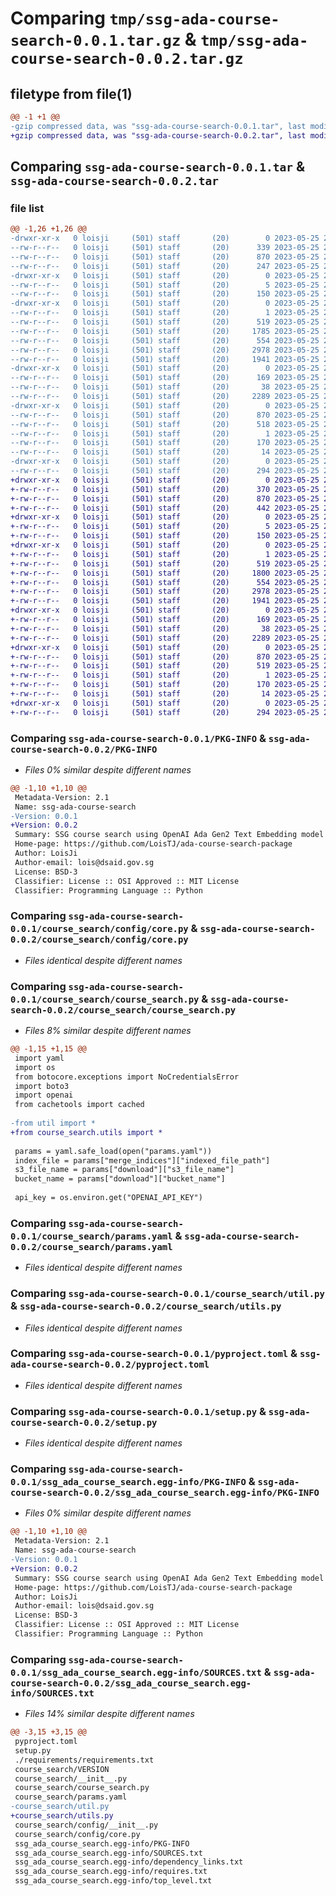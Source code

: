 # Comparing `tmp/ssg-ada-course-search-0.0.1.tar.gz` & `tmp/ssg-ada-course-search-0.0.2.tar.gz`

## filetype from file(1)

```diff
@@ -1 +1 @@
-gzip compressed data, was "ssg-ada-course-search-0.0.1.tar", last modified: Thu May 25 22:36:03 2023, max compression
+gzip compressed data, was "ssg-ada-course-search-0.0.2.tar", last modified: Thu May 25 23:25:29 2023, max compression
```

## Comparing `ssg-ada-course-search-0.0.1.tar` & `ssg-ada-course-search-0.0.2.tar`

### file list

```diff
@@ -1,26 +1,26 @@
-drwxr-xr-x   0 loisji     (501) staff       (20)        0 2023-05-25 22:36:03.691173 ssg-ada-course-search-0.0.1/
--rw-r--r--   0 loisji     (501) staff       (20)      339 2023-05-25 22:34:57.000000 ssg-ada-course-search-0.0.1/MANIFEST.in
--rw-r--r--   0 loisji     (501) staff       (20)      870 2023-05-25 22:36:03.691052 ssg-ada-course-search-0.0.1/PKG-INFO
--rw-r--r--   0 loisji     (501) staff       (20)      247 2023-05-25 22:12:13.000000 ssg-ada-course-search-0.0.1/README.md
-drwxr-xr-x   0 loisji     (501) staff       (20)        0 2023-05-25 22:36:03.689611 ssg-ada-course-search-0.0.1/course_search/
--rw-r--r--   0 loisji     (501) staff       (20)        5 2023-05-25 22:12:57.000000 ssg-ada-course-search-0.0.1/course_search/VERSION
--rw-r--r--   0 loisji     (501) staff       (20)      150 2023-05-25 22:12:57.000000 ssg-ada-course-search-0.0.1/course_search/__init__.py
-drwxr-xr-x   0 loisji     (501) staff       (20)        0 2023-05-25 22:36:03.689875 ssg-ada-course-search-0.0.1/course_search/config/
--rw-r--r--   0 loisji     (501) staff       (20)        1 2023-05-25 22:12:57.000000 ssg-ada-course-search-0.0.1/course_search/config/__init__.py
--rw-r--r--   0 loisji     (501) staff       (20)      519 2023-05-25 22:12:57.000000 ssg-ada-course-search-0.0.1/course_search/config/core.py
--rw-r--r--   0 loisji     (501) staff       (20)     1785 2023-05-25 22:12:57.000000 ssg-ada-course-search-0.0.1/course_search/course_search.py
--rw-r--r--   0 loisji     (501) staff       (20)      554 2023-05-25 22:12:57.000000 ssg-ada-course-search-0.0.1/course_search/params.yaml
--rw-r--r--   0 loisji     (501) staff       (20)     2978 2023-05-25 22:12:57.000000 ssg-ada-course-search-0.0.1/course_search/util.py
--rw-r--r--   0 loisji     (501) staff       (20)     1941 2023-05-25 22:12:57.000000 ssg-ada-course-search-0.0.1/pyproject.toml
-drwxr-xr-x   0 loisji     (501) staff       (20)        0 2023-05-25 22:36:03.688982 ssg-ada-course-search-0.0.1/requirements/
--rw-r--r--   0 loisji     (501) staff       (20)      169 2023-05-25 22:12:57.000000 ssg-ada-course-search-0.0.1/requirements/requirements.txt
--rw-r--r--   0 loisji     (501) staff       (20)       38 2023-05-25 22:36:03.691209 ssg-ada-course-search-0.0.1/setup.cfg
--rw-r--r--   0 loisji     (501) staff       (20)     2289 2023-05-25 22:35:28.000000 ssg-ada-course-search-0.0.1/setup.py
-drwxr-xr-x   0 loisji     (501) staff       (20)        0 2023-05-25 22:36:03.690755 ssg-ada-course-search-0.0.1/ssg_ada_course_search.egg-info/
--rw-r--r--   0 loisji     (501) staff       (20)      870 2023-05-25 22:36:03.000000 ssg-ada-course-search-0.0.1/ssg_ada_course_search.egg-info/PKG-INFO
--rw-r--r--   0 loisji     (501) staff       (20)      518 2023-05-25 22:36:03.000000 ssg-ada-course-search-0.0.1/ssg_ada_course_search.egg-info/SOURCES.txt
--rw-r--r--   0 loisji     (501) staff       (20)        1 2023-05-25 22:36:03.000000 ssg-ada-course-search-0.0.1/ssg_ada_course_search.egg-info/dependency_links.txt
--rw-r--r--   0 loisji     (501) staff       (20)      170 2023-05-25 22:36:03.000000 ssg-ada-course-search-0.0.1/ssg_ada_course_search.egg-info/requires.txt
--rw-r--r--   0 loisji     (501) staff       (20)       14 2023-05-25 22:36:03.000000 ssg-ada-course-search-0.0.1/ssg_ada_course_search.egg-info/top_level.txt
-drwxr-xr-x   0 loisji     (501) staff       (20)        0 2023-05-25 22:36:03.690882 ssg-ada-course-search-0.0.1/tests/
--rw-r--r--   0 loisji     (501) staff       (20)      294 2023-05-25 22:12:57.000000 ssg-ada-course-search-0.0.1/tests/test_course_search.py
+drwxr-xr-x   0 loisji     (501) staff       (20)        0 2023-05-25 23:25:29.880950 ssg-ada-course-search-0.0.2/
+-rw-r--r--   0 loisji     (501) staff       (20)      370 2023-05-25 23:24:12.000000 ssg-ada-course-search-0.0.2/MANIFEST.in
+-rw-r--r--   0 loisji     (501) staff       (20)      870 2023-05-25 23:25:29.880837 ssg-ada-course-search-0.0.2/PKG-INFO
+-rw-r--r--   0 loisji     (501) staff       (20)      442 2023-05-25 23:24:12.000000 ssg-ada-course-search-0.0.2/README.md
+drwxr-xr-x   0 loisji     (501) staff       (20)        0 2023-05-25 23:25:29.879382 ssg-ada-course-search-0.0.2/course_search/
+-rw-r--r--   0 loisji     (501) staff       (20)        5 2023-05-25 23:24:37.000000 ssg-ada-course-search-0.0.2/course_search/VERSION
+-rw-r--r--   0 loisji     (501) staff       (20)      150 2023-05-25 22:12:57.000000 ssg-ada-course-search-0.0.2/course_search/__init__.py
+drwxr-xr-x   0 loisji     (501) staff       (20)        0 2023-05-25 23:25:29.879723 ssg-ada-course-search-0.0.2/course_search/config/
+-rw-r--r--   0 loisji     (501) staff       (20)        1 2023-05-25 22:12:57.000000 ssg-ada-course-search-0.0.2/course_search/config/__init__.py
+-rw-r--r--   0 loisji     (501) staff       (20)      519 2023-05-25 22:54:13.000000 ssg-ada-course-search-0.0.2/course_search/config/core.py
+-rw-r--r--   0 loisji     (501) staff       (20)     1800 2023-05-25 23:24:12.000000 ssg-ada-course-search-0.0.2/course_search/course_search.py
+-rw-r--r--   0 loisji     (501) staff       (20)      554 2023-05-25 22:12:57.000000 ssg-ada-course-search-0.0.2/course_search/params.yaml
+-rw-r--r--   0 loisji     (501) staff       (20)     2978 2023-05-25 23:24:12.000000 ssg-ada-course-search-0.0.2/course_search/utils.py
+-rw-r--r--   0 loisji     (501) staff       (20)     1941 2023-05-25 22:12:57.000000 ssg-ada-course-search-0.0.2/pyproject.toml
+drwxr-xr-x   0 loisji     (501) staff       (20)        0 2023-05-25 23:25:29.878257 ssg-ada-course-search-0.0.2/requirements/
+-rw-r--r--   0 loisji     (501) staff       (20)      169 2023-05-25 22:12:57.000000 ssg-ada-course-search-0.0.2/requirements/requirements.txt
+-rw-r--r--   0 loisji     (501) staff       (20)       38 2023-05-25 23:25:29.880985 ssg-ada-course-search-0.0.2/setup.cfg
+-rw-r--r--   0 loisji     (501) staff       (20)     2289 2023-05-25 22:35:28.000000 ssg-ada-course-search-0.0.2/setup.py
+drwxr-xr-x   0 loisji     (501) staff       (20)        0 2023-05-25 23:25:29.880504 ssg-ada-course-search-0.0.2/ssg_ada_course_search.egg-info/
+-rw-r--r--   0 loisji     (501) staff       (20)      870 2023-05-25 23:25:29.000000 ssg-ada-course-search-0.0.2/ssg_ada_course_search.egg-info/PKG-INFO
+-rw-r--r--   0 loisji     (501) staff       (20)      519 2023-05-25 23:25:29.000000 ssg-ada-course-search-0.0.2/ssg_ada_course_search.egg-info/SOURCES.txt
+-rw-r--r--   0 loisji     (501) staff       (20)        1 2023-05-25 23:25:29.000000 ssg-ada-course-search-0.0.2/ssg_ada_course_search.egg-info/dependency_links.txt
+-rw-r--r--   0 loisji     (501) staff       (20)      170 2023-05-25 23:25:29.000000 ssg-ada-course-search-0.0.2/ssg_ada_course_search.egg-info/requires.txt
+-rw-r--r--   0 loisji     (501) staff       (20)       14 2023-05-25 23:25:29.000000 ssg-ada-course-search-0.0.2/ssg_ada_course_search.egg-info/top_level.txt
+drwxr-xr-x   0 loisji     (501) staff       (20)        0 2023-05-25 23:25:29.880649 ssg-ada-course-search-0.0.2/tests/
+-rw-r--r--   0 loisji     (501) staff       (20)      294 2023-05-25 22:12:57.000000 ssg-ada-course-search-0.0.2/tests/test_course_search.py
```

### Comparing `ssg-ada-course-search-0.0.1/PKG-INFO` & `ssg-ada-course-search-0.0.2/PKG-INFO`

 * *Files 0% similar despite different names*

```diff
@@ -1,10 +1,10 @@
 Metadata-Version: 2.1
 Name: ssg-ada-course-search
-Version: 0.0.1
+Version: 0.0.2
 Summary: SSG course search using OpenAI Ada Gen2 Text Embedding model
 Home-page: https://github.com/LoisTJ/ada-course-search-package
 Author: LoisJi
 Author-email: lois@dsaid.gov.sg
 License: BSD-3
 Classifier: License :: OSI Approved :: MIT License
 Classifier: Programming Language :: Python
```

### Comparing `ssg-ada-course-search-0.0.1/course_search/config/core.py` & `ssg-ada-course-search-0.0.2/course_search/config/core.py`

 * *Files identical despite different names*

### Comparing `ssg-ada-course-search-0.0.1/course_search/course_search.py` & `ssg-ada-course-search-0.0.2/course_search/course_search.py`

 * *Files 8% similar despite different names*

```diff
@@ -1,15 +1,15 @@
 import yaml
 import os
 from botocore.exceptions import NoCredentialsError
 import boto3
 import openai
 from cachetools import cached
 
-from util import *
+from course_search.utils import *
 
 params = yaml.safe_load(open("params.yaml"))
 index_file = params["merge_indices"]["indexed_file_path"]
 s3_file_name = params["download"]["s3_file_name"]
 bucket_name = params["download"]["bucket_name"]
 
 api_key = os.environ.get("OPENAI_API_KEY")
```

### Comparing `ssg-ada-course-search-0.0.1/course_search/params.yaml` & `ssg-ada-course-search-0.0.2/course_search/params.yaml`

 * *Files identical despite different names*

### Comparing `ssg-ada-course-search-0.0.1/course_search/util.py` & `ssg-ada-course-search-0.0.2/course_search/utils.py`

 * *Files identical despite different names*

### Comparing `ssg-ada-course-search-0.0.1/pyproject.toml` & `ssg-ada-course-search-0.0.2/pyproject.toml`

 * *Files identical despite different names*

### Comparing `ssg-ada-course-search-0.0.1/setup.py` & `ssg-ada-course-search-0.0.2/setup.py`

 * *Files identical despite different names*

### Comparing `ssg-ada-course-search-0.0.1/ssg_ada_course_search.egg-info/PKG-INFO` & `ssg-ada-course-search-0.0.2/ssg_ada_course_search.egg-info/PKG-INFO`

 * *Files 0% similar despite different names*

```diff
@@ -1,10 +1,10 @@
 Metadata-Version: 2.1
 Name: ssg-ada-course-search
-Version: 0.0.1
+Version: 0.0.2
 Summary: SSG course search using OpenAI Ada Gen2 Text Embedding model
 Home-page: https://github.com/LoisTJ/ada-course-search-package
 Author: LoisJi
 Author-email: lois@dsaid.gov.sg
 License: BSD-3
 Classifier: License :: OSI Approved :: MIT License
 Classifier: Programming Language :: Python
```

### Comparing `ssg-ada-course-search-0.0.1/ssg_ada_course_search.egg-info/SOURCES.txt` & `ssg-ada-course-search-0.0.2/ssg_ada_course_search.egg-info/SOURCES.txt`

 * *Files 14% similar despite different names*

```diff
@@ -3,15 +3,15 @@
 pyproject.toml
 setup.py
 ./requirements/requirements.txt
 course_search/VERSION
 course_search/__init__.py
 course_search/course_search.py
 course_search/params.yaml
-course_search/util.py
+course_search/utils.py
 course_search/config/__init__.py
 course_search/config/core.py
 ssg_ada_course_search.egg-info/PKG-INFO
 ssg_ada_course_search.egg-info/SOURCES.txt
 ssg_ada_course_search.egg-info/dependency_links.txt
 ssg_ada_course_search.egg-info/requires.txt
 ssg_ada_course_search.egg-info/top_level.txt
```

